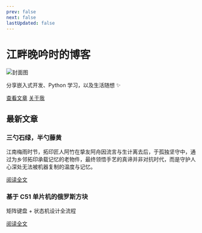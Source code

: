 ```yaml
---
prev: false
next: false
lastUpdated: false
---
```


# 江畔晚吟时的博客  

<div class="hero-section">  
  <!-- 封面图（建议放在 docs/public/images/cover.jpg） -->  
  <img src="/images/cover.jpg" alt="封面图" class="hero-img">  
  <div class="hero-desc">  
    <p>分享嵌入式开发、Python 学习，以及生活随想 ✨</p>  
    <div class="button-group">  
      <a href="/posts/postIndex" class="btn">查看文章</a>  
      <a href="/about" class="btn">关于我</a>  
    </div>  
  </div>  
</div>  

## 最新文章  

<div class="card-list">  
  <!-- 文章 1 -->  
  <div class="card">  
    <h3>三勺石绿，半勺藤黄</h3>  
    <p>江南梅雨时节，拓印匠人阿竹在挚友阿舟因流言与生计离去后，于孤独坚守中，通过为乡邻拓印承载记忆的老物件，最终领悟手艺的真谛并非对抗时代，而是守护人心深处无法被机器复制的温度与记忆。</p>  
    <a href="/posts/novel/三勺石绿，半勺藤黄" class="card-link">阅读全文</a>  
  </div>  
  <!-- 文章 2 -->  
  <div class="card">  
    <h3>基于 C51 单片机的俄罗斯方块</h3>  
    <p>矩阵键盘 + 状态机设计全流程</p>  
    <a href="/posts/project/C51俄罗斯方块" class="card-link">阅读全文</a>  
  </div>  
</div>  